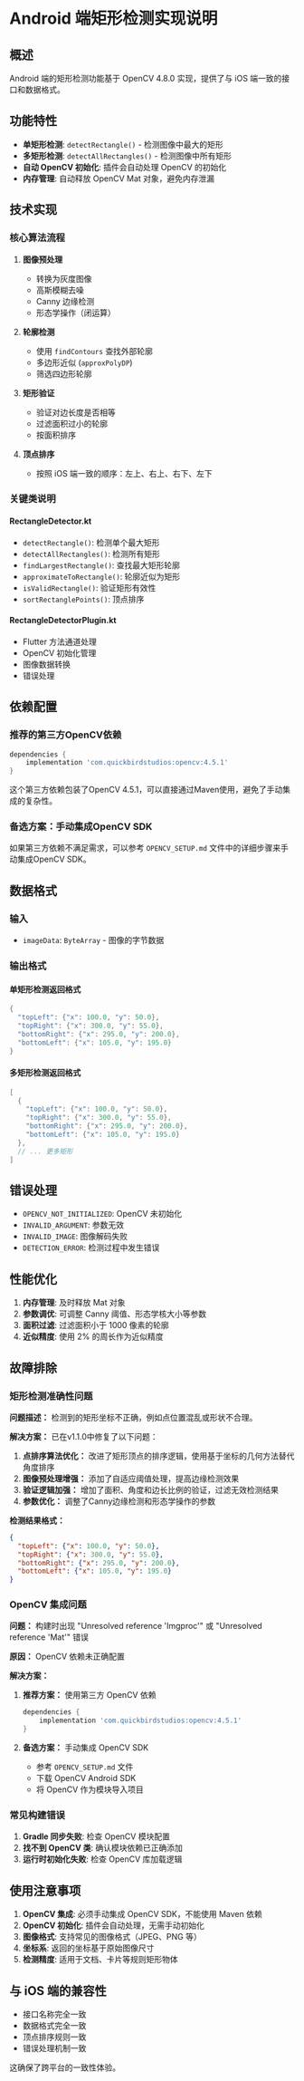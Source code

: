 # Android 端矩形检测实现说明

## 概述

Android 端的矩形检测功能基于 OpenCV 4.8.0 实现，提供了与 iOS 端一致的接口和数据格式。

## 功能特性

- **单矩形检测**: `detectRectangle()` - 检测图像中最大的矩形
- **多矩形检测**: `detectAllRectangles()` - 检测图像中所有矩形
- **自动 OpenCV 初始化**: 插件会自动处理 OpenCV 的初始化
- **内存管理**: 自动释放 OpenCV Mat 对象，避免内存泄漏

## 技术实现

### 核心算法流程

1. **图像预处理**
   - 转换为灰度图像
   - 高斯模糊去噪
   - Canny 边缘检测
   - 形态学操作（闭运算）

2. **轮廓检测**
   - 使用 `findContours` 查找外部轮廓
   - 多边形近似 (`approxPolyDP`)
   - 筛选四边形轮廓

3. **矩形验证**
   - 验证对边长度是否相等
   - 过滤面积过小的轮廓
   - 按面积排序

4. **顶点排序**
   - 按照 iOS 端一致的顺序：左上、右上、右下、左下

### 关键类说明

#### RectangleDetector.kt
- `detectRectangle()`: 检测单个最大矩形
- `detectAllRectangles()`: 检测所有矩形
- `findLargestRectangle()`: 查找最大矩形轮廓
- `approximateToRectangle()`: 轮廓近似为矩形
- `isValidRectangle()`: 验证矩形有效性
- `sortRectanglePoints()`: 顶点排序

#### RectangleDetectorPlugin.kt
- Flutter 方法通道处理
- OpenCV 初始化管理
- 图像数据转换
- 错误处理

## 依赖配置

### 推荐的第三方OpenCV依赖
```gradle
dependencies {
    implementation 'com.quickbirdstudios:opencv:4.5.1'
}
```

这个第三方依赖包装了OpenCV 4.5.1，可以直接通过Maven使用，避免了手动集成的复杂性。

### 备选方案：手动集成OpenCV SDK
如果第三方依赖不满足需求，可以参考 `OPENCV_SETUP.md` 文件中的详细步骤来手动集成OpenCV SDK。

## 数据格式

### 输入
- `imageData`: `ByteArray` - 图像的字节数据

### 输出格式

#### 单矩形检测返回格式
```kotlin
{
  "topLeft": {"x": 100.0, "y": 50.0},
  "topRight": {"x": 300.0, "y": 55.0},
  "bottomRight": {"x": 295.0, "y": 200.0},
  "bottomLeft": {"x": 105.0, "y": 195.0}
}
```

#### 多矩形检测返回格式
```kotlin
[
  {
    "topLeft": {"x": 100.0, "y": 50.0},
    "topRight": {"x": 300.0, "y": 55.0},
    "bottomRight": {"x": 295.0, "y": 200.0},
    "bottomLeft": {"x": 105.0, "y": 195.0}
  },
  // ... 更多矩形
]
```

## 错误处理

- `OPENCV_NOT_INITIALIZED`: OpenCV 未初始化
- `INVALID_ARGUMENT`: 参数无效
- `INVALID_IMAGE`: 图像解码失败
- `DETECTION_ERROR`: 检测过程中发生错误

## 性能优化

1. **内存管理**: 及时释放 Mat 对象
2. **参数调优**: 可调整 Canny 阈值、形态学核大小等参数
3. **面积过滤**: 过滤面积小于 1000 像素的轮廓
4. **近似精度**: 使用 2% 的周长作为近似精度

## 故障排除

### 矩形检测准确性问题

**问题描述：** 检测到的矩形坐标不正确，例如点位置混乱或形状不合理。

**解决方案：** 已在v1.1.0中修复了以下问题：

1. **点排序算法优化：** 改进了矩形顶点的排序逻辑，使用基于坐标的几何方法替代角度排序
2. **图像预处理增强：** 添加了自适应阈值处理，提高边缘检测效果
3. **验证逻辑加强：** 增加了面积、角度和边长比例的验证，过滤无效检测结果
4. **参数优化：** 调整了Canny边缘检测和形态学操作的参数

**检测结果格式：**
```json
{
  "topLeft": {"x": 100.0, "y": 50.0},
  "topRight": {"x": 300.0, "y": 55.0},
  "bottomRight": {"x": 295.0, "y": 200.0},
  "bottomLeft": {"x": 105.0, "y": 195.0}
}
```

### OpenCV 集成问题

**问题：** 构建时出现 "Unresolved reference 'Imgproc'" 或 "Unresolved reference 'Mat'" 错误

**原因：** OpenCV 依赖未正确配置

**解决方案：** 
1. **推荐方案：** 使用第三方 OpenCV 依赖
   ```gradle
   dependencies {
       implementation 'com.quickbirdstudios:opencv:4.5.1'
   }
   ```

2. **备选方案：** 手动集成 OpenCV SDK
   - 参考 `OPENCV_SETUP.md` 文件
   - 下载 OpenCV Android SDK
   - 将 OpenCV 作为模块导入项目

### 常见构建错误

1. **Gradle 同步失败**: 检查 OpenCV 模块配置
2. **找不到 OpenCV 类**: 确认模块依赖已正确添加
3. **运行时初始化失败**: 检查 OpenCV 库加载逻辑

## 使用注意事项

1. **OpenCV 集成**: 必须手动集成 OpenCV SDK，不能使用 Maven 依赖
2. **OpenCV 初始化**: 插件会自动处理，无需手动初始化
3. **图像格式**: 支持常见的图像格式（JPEG、PNG 等）
4. **坐标系**: 返回的坐标基于原始图像尺寸
5. **检测精度**: 适用于文档、卡片等规则矩形物体

## 与 iOS 端的兼容性

- 接口名称完全一致
- 数据格式完全一致
- 顶点排序规则一致
- 错误处理机制一致

这确保了跨平台的一致性体验。